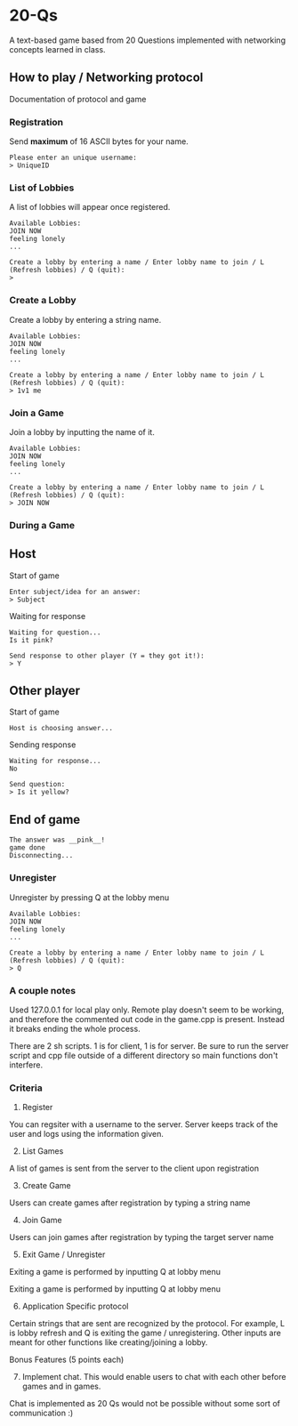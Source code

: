 # 20-Qs
A text-based game based from 20 Questions implemented with networking concepts learned in class.

## How to play / Networking protocol ##
Documentation of protocol and game

### Registration ###
Send __maximum__ of 16 ASCII bytes for your name.
```
Please enter an unique username:
> UniqueID
```
### List of Lobbies ###
A list of lobbies will appear once registered.
```
Available Lobbies:
JOIN NOW
feeling lonely
...

Create a lobby by entering a name / Enter lobby name to join / L (Refresh lobbies) / Q (quit):
> 
```
### Create a Lobby ###
Create a lobby by entering a string name.
```
Available Lobbies:
JOIN NOW
feeling lonely
...

Create a lobby by entering a name / Enter lobby name to join / L (Refresh lobbies) / Q (quit):
> 1v1 me
```
### Join a Game ###
Join a lobby by inputting the name of it.
```
Available Lobbies:
JOIN NOW
feeling lonely
...

Create a lobby by entering a name / Enter lobby name to join / L (Refresh lobbies) / Q (quit):
> JOIN NOW
```

### During a Game ###
## Host ##
Start of game
```
Enter subject/idea for an answer:
> Subject
```

Waiting for response
```
Waiting for question...
Is it pink?

Send response to other player (Y = they got it!):
> Y
```

## Other player ##
Start of game
```
Host is choosing answer...
```

Sending response
```
Waiting for response...
No

Send question:
> Is it yellow?
```

## End of game ## 
```
The answer was __pink__!
game done
Disconnecting...
```

### Unregister ###
Unregister by pressing Q at the lobby menu
```
Available Lobbies:
JOIN NOW
feeling lonely
...

Create a lobby by entering a name / Enter lobby name to join / L (Refresh lobbies) / Q (quit):
> Q
```

### A couple notes ###
Used 127.0.0.1 for local play only. Remote play doesn't seem to be working, and therefore the commented out code in the game.cpp is present. Instead it breaks ending the whole process.

There are 2 sh scripts. 1 is for client, 1 is for server. Be sure to run the server script and cpp file outside of a different directory so main functions don't interfere.

### Criteria ###
1)  Register

You can regsiter with a username to the server. Server keeps track of the user and logs using the information given.

2)  List Games

A list of games is sent from the server to the client upon registration

3)  Create Game

Users can create games after registration by typing a string name

4)  Join Game

Users can join games after registration by typing the target server name

5)  Exit Game / Unregister

Exiting a game is performed by inputting Q at lobby menu

Exiting a game is performed by inputting Q at lobby menu

6)  Application Specific protocol

Certain strings that are sent are recognized by the protocol. For example, L is lobby refresh and Q is exiting the game / unregistering.
Other inputs are meant for other functions like creating/joining a lobby.


Bonus Features (5 points each)

7)  Implement chat.  This would enable users to chat with each other before games and in games.

Chat is implemented as 20 Qs would not be possible without some sort of communication :)
